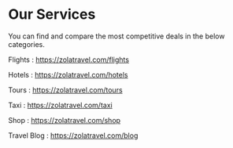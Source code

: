 # Our Services

You can find and compare the most competitive deals in the below categories.

Flights : https://zolatravel.com/flights

Hotels : https://zolatravel.com/hotels

Tours : https://zolatravel.com/tours

Taxi : https://zolatravel.com/taxi

Shop : https://zolatravel.com/shop

Travel Blog : https://zolatravel.com/blog
